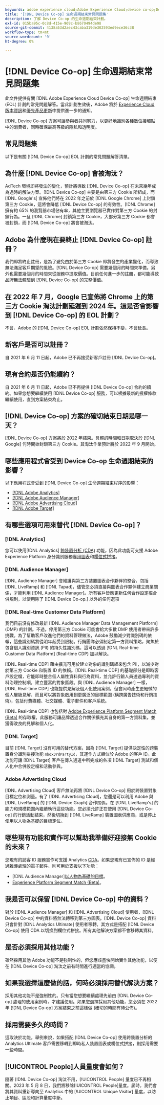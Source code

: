 ```yaml
---
keywords: adobe experience cloud;Adobe Experience Cloud;device co-op;Device Co-op;生命週期結束
title: '[!DNL Device Co-op] 生命週期結束常見問題集'
description: 了解 Device Co-op 的生命週期結束計劃。
exl-id: 015ba95c-0c8d-415e-969c-b8670494de98
source-git-commit: 4138a53d2aec43caba319de302593ed9ece36c38
workflow-type: tm+mt
source-wordcount: '0'
ht-degree: 0%

---
```


# [!DNL Device Co-op] 生命週期結束常見問題集

此文件提供有關 [!DNL Adobe Experience Cloud Device Co-op] 生命週期結束 (EOL) 計劃的常見問題解答。當此計劃生效後，Adobe 將於 [Experience Cloud 版本資訊](https://experienceleague.adobe.com/docs/release-notes/experience-cloud/current.html)和[優先產品更新](https://www.adobe.com/tw/subscription/priority-product-update.html)中提供進一步的通知。

[!DNL Device Co-op] 方案可讓參與者共同努力，以更好地識別各種數位接觸點中的消費者，同時確保最高等級的隱私和透明度。

## 常見問題集

以下是有關 [!DNL Device Co-op] EOL 計劃的常見問題解答清單。

## 為什麼 [!DNL Device Co-op] 會被淘汰？

AdTech 環境即將發生的變化，預計將導致 [!DNL Device Co-op] 在未來幾年成為過時的解決方案。[!DNL Device Co-op] 主要是由第三方 Cookie 所組成，而 [!DNL Google's] 宣佈他們將在 2022 年之前於 [!DNL Google Chrome] 上封鎖第三方 Cookie，這將會降低 [!DNL Device Co-op] 的有效性。[!DNL Chrome] 擁有約 65% 的瀏覽器市場佔有率，其他主要瀏覽器已實作對第三方 Cookie 的封鎖行為。一旦 [!DNL Chrome] 封鎖第三方 Cookie，大部分第三方 Cookie 都會被封鎖，而 [!DNL Device Co-op] 將會被淘汰。

## Adobe 為什麼現在要終止 [!DNL Device Co-op] 註冊？

我們即將終止註冊，是為了避免由於第三方 Cookie 即將發生的產業變化，而導致無法滿足客戶期望的風險。[!DNL Device Co-op] 需要幾個月的時間來準備，另外也需要幾個月的時間來從服務中提取價值。目前任何進一步的註冊，都可能導致品牌無法體驗到 [!DNL Device Co-op] 的完整價值。

## 在 2022 年 7 月，Google 已宣佈將 Chrome 上的第三方 Cookie 淘汰計劃延遲到 2024 年。這是否會影響到 [!DNL Device Co-op] 的 EOL 計劃？

不會，Adobe 的 [!DNL Device Co-op] EOL 計劃依然保持不變，不會延長。

## 新客戶是否可以註冊？

自 2021 年 6 月 11 日起，Adobe 已不再接受新客戶註冊 [!DNL Device Co-op]。

## 現有合約是否仍能續約？

自 2021 年 6 月 11 日起，Adobe 已不再提供 [!DNL Device Co-op] 合約的續約。如果您想要繼續使用 [!DNL Device Co-op] 服務，可以根據最新的授權條款繼續使用，直到方案結束為止。

## [!DNL Device Co-op] 方案的確切結束日期是哪一天？

[!DNL Device Co-op] 方案將於 2022 年結束。具體的時間和日期取決於 [!DNL Google] 何時開始封鎖第三方 Cookie。其淘汰作業預計將於 2022 年 9 月開始。

## 哪些應用程式會受到 Device Co-op 生命週期結束的影響？

以下應用程式會受到 [!DNL Device Co-op] 生命週期結束程序的影響：

- [[!DNL Adobe Analytics]](https://experienceleague.adobe.com/docs/analytics.html?lang=zh-Hant)
- [[!DNL Adobe Audience Manager]](https://experienceleague.adobe.com/docs/audience-manager/user-guide/overview/aam-overview.html?lang=zh-Hant)
- [[!DNL Adobe Advertising Cloud]](https://experienceleague.adobe.com/docs/advertising-cloud.html?lang=zh-Hant)
- [[!DNL Adobe Target]](https://experienceleague.adobe.com/docs/target/using/introduction/intro.html?lang=zh-Hant)

## 有哪些選項可用來替代 [!DNL Device Co-op]？

### [!DNL Analytics]

您可以使用[!DNL Analytics] [跨裝置分析 (CDA)](https://experienceleague.adobe.com/docs/analytics/components/cda/overview.html) 功能，因為此功能可支援 Adobe Experience Platform 身分識別服務[專用圖表](https://experienceleague.adobe.com/docs/analytics/components/cda/device-graph.html?lang=zh-Hant)和[欄位式拼接](https://experienceleague.adobe.com/docs/analytics/components/cda/field-based-stitching.html?lang=zh-Hant)。

### [!DNL Audience Manager]

[!DNL Audience Manager] 會維護與第三方裝置圖表合作夥伴的整合，包括 [!DNL LiveRamp] 和 [!DNL Tapad]，儘管您必須直接與圖表合作夥伴建立商業關係，才能利用 [!DNL Audience Manager]。所有客戶皆應更新任何合作設定檔合併規則，以使用除了 [!DNL Device Co-op.] 以外的任何選項

### [!DNL Real-time Customer Data Platform]

我們目前沒有修改最新 [!DNL Audience Manager Data Management Platform] (DMP) 的計劃。不過，停用第三方 Cookie 可能會給大多數 DMP 使用者帶來許多挑戰。為了幫助客戶改進他們的資料管理做法，Adobe 鼓勵減少對識別碼的依賴，這些識別碼將從明年起受到限制。行銷團隊必須制定第一方資料策略，聚焦於包含個人識別資訊 (PII) 的持久性識別碼，這可以透過 [!DNL Real-time Customer Data Platform] (Real-time CDP) 加以解決。

[!DNL Real-time CDP] 藉由擴充可用於建立對象的識別碼組來包含 PII，以減少對於第三方 Cookie 和裝置 ID 的依賴。[!DNL Real-time CDP] 的基礎部分是即時客戶設定檔，它能即時整合個人屬性資料與行為資料，並允許行銷人員透過專利的資料治理控制項，建立豐富的對象區段。與 [!DNL Audience Manager] 一樣，[!DNL Real-time CDP] 也能提供見解及個人化使用案例，但會同時產生更細微的個人層級見解，而且可以將對象啟用到更廣泛的目標範圍 (橫跨廣告技術和行銷技術)，包括付費媒體、社交媒體、電子郵件和客戶系統。

[!DNL Real-time CDP] 也包括對 [Adobe Experience Platform Segment Match (Beta)](https://experienceleague.adobe.com/docs/experience-platform/segmentation/ui/segment-match/overview.html?lang=zh-Hant) 的存取權，此服務可讓品牌透過合作關係擴充其自身的第一方資料集，並獲得改良的見解和個人化。

### [!DNL Target]

目前 [!DNL Target] 沒有可用的替代方案，因為 [!DNL Target] 提供決定性的跨裝置身分識別拼接功能 `mbox3rdPartyId`，其運作方式類似於 Adobe 的客戶 ID。此功能可讓 [!DNL Target] 客戶在傳入通道中所完成的各項 [!DNL Target] 測試和個人化中合併設定檔和活動參與。

### Adobe Advertising Cloud

[!DNL Advertising Cloud] 客戶無法再將 [!DNL Device Co-op] 用於跨裝置對象目標定位和測量。有了 [!DNL Advertising Cloud]，您還是可以利用 Adobe 與 [!DNL LiveRamp] 的 [!DNL Device Graph] 合作關係，在 [!DNL LiveRamp's] 的能力和規模範圍內繼續執行這些功能。您必須允許正在使用 [!DNL Device Co-op] 的行銷活動結束，然後切換到 [!DNL LiveRamp] 裝置圖表供應商，或是停止使用以人物為基礎的目標定位。

## 哪些現有功能和實作可以幫助我準備好迎接無 Cookie 的未來？

您現有的訪客 ID 服務實作可支援 Analytics [CDA](https://experienceleague.adobe.com/docs/analytics/components/cda/overview.html)。如果您現有已宣佈的 ID 是經過雜湊處理的電子郵件，則可用於支援以下功能：

- [!DNL Audience Manager][以人物為基礎的目標](https://experienceleague.adobe.com/docs/audience-manager/user-guide/features/destinations/people-based/people-based-destinations-overview.html)。
- [Experience Platform Segment Match (Beta)](https://experienceleague.adobe.com/docs/experience-platform/segmentation/ui/segment-match/overview.html?lang=zh-Hant)。

## 我是否可以保留 [!DNL Device Co-op] 中的資料？

對於 [!DNL Audience Manager] 和 [!DNL Advertising Cloud] 使用者，[!DNL Device Co-op] 中的資料將無法轉移到第三方圖表。[!DNL Device Co-op] 資料只會針對 [!DNL Analytics Ultimate] 使用者移轉，其方式是搭配 [!DNL Device Co-op] 使用 CDA 以切換到欄位式拼接。所有其他解決方案都不會移轉其資料。

## 是否必須採用其他功能？

雖然採用其他 Adobe 功能不是強制性的，但您應該盡快開始實作其他功能，以便在 [!DNL Device Co-op] 淘汰之前有時間進行適當的協調。

## 如果我選擇這麼做的話，何時必須採用替代解決方案？

採用其他功能不是強制性的。只有當您想要繼續處理先前由 [!DNL Device Co-op] 處理的使用案例時，才建議使用。如果您選擇採用其他功能，您必須在 2022 年 [!DNL Device Co-op] 方案結束之前這樣做 (確切的時間有待公佈)。

## 採用需要多久的時間？

這取決於功能。舉例來說，如果搭配 [!DNL Device Co-op] 使用跨裝置分析的 Analytics Ultimate 客戶需要移轉到即時私人裝置圖表或欄位式拼接，則採用需要一些時間。

## [!UICONTROL People]人員量度會如何？

隨著 [!DNL Device Co-op] 淘汰不用，[!UICONTROL People] 量度已不再相關。2023 年 5 月 8 日，我們將移除[!UICONTROL People]量度。屆時，我們會將其資料重新導向至 Analytics 中的 [!UICONTROL Unique Visitor] 量度，以防止項目、區段和計算量度中斷。

